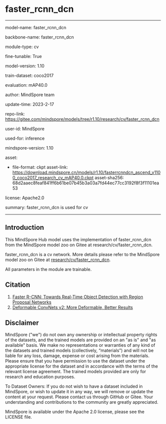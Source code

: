 # faster_rcnn_dcn

---

model-name: faster_rcnn_dcn

backbone-name: faster_rcnn_dcn

module-type: cv

fine-tunable: True

model-version: 1.10

train-dataset: coco2017

evaluation: mAP40.0

author: MindSpore team

update-time: 2023-2-17

repo-link: <https://gitee.com/mindspore/models/tree/r1.10/research/cv/faster_rcnn_dcn>

user-id: MindSpore

used-for: inference

mindspore-version: 1.10

asset:

-
    file-format: ckpt
    asset-link: <https://download.mindspore.cn/models/r1.10/fasterrcnndcn_ascend_v1100_coco2017_research_cv_mAP40.0.ckpt>
    asset-sha256: 68d2aaec8feaf841ff6b61be07b45b3a03a7fd44ec77cc3192f8f3f11101ea53

license: Apache2.0

summary: faster_rcnn_dcn is used for cv

---

## Introduction

This MindSpore Hub model uses the implementation of faster_rcnn_dcn from the MindSpore model zoo on Gitee at research/cv/faster_rcnn_dcn.

faster_rcnn_dcn is a cv network. More details please refer to the MindSpore model zoo on Gitee at [research/cv/faster_rcnn_dcn](https://gitee.com/mindspore/models/blob/r1.10/research/cv/faster_rcnn_dcn/README.md).

All parameters in the module are trainable.

## Citation

1. [Faster R-CNN: Towards Real-Time Object Detection with Region Proposal Networks](https://arxiv.org/pdf/1506.01497.pdf)
2. [Deformable ConvNets v2: More Deformable, Better Results](https://arxiv.org/pdf/1811.11168.pdf)

## Disclaimer

MindSpore ("we") do not own any ownership or intellectual property rights of the datasets, and the trained models are provided on an "as is" and "as available" basis. We make no representations or warranties of any kind of the datasets and trained models (collectively, “materials”) and will not be liable for any loss, damage, expense or cost arising from the materials. Please ensure that you have permission to use the dataset under the appropriate license for the dataset and in accordance with the terms of the relevant license agreement. The trained models provided are only for research and education purposes.

To Dataset Owners: If you do not wish to have a dataset included in MindSpore, or wish to update it in any way, we will remove or update the content at your request. Please contact us through GitHub or Gitee. Your understanding and contributions to the community are greatly appreciated.

MindSpore is available under the Apache 2.0 license, please see the LICENSE file.
